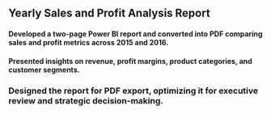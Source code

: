 ## Yearly Sales and Profit Analysis Report
#### Developed a two-page Power BI report and converted into PDF comparing sales and profit metrics across 2015 and 2016. 
#### Presented insights on revenue, profit margins, product categories, and customer segments.

### Designed the report for PDF export, optimizing it for executive review and strategic decision-making.

